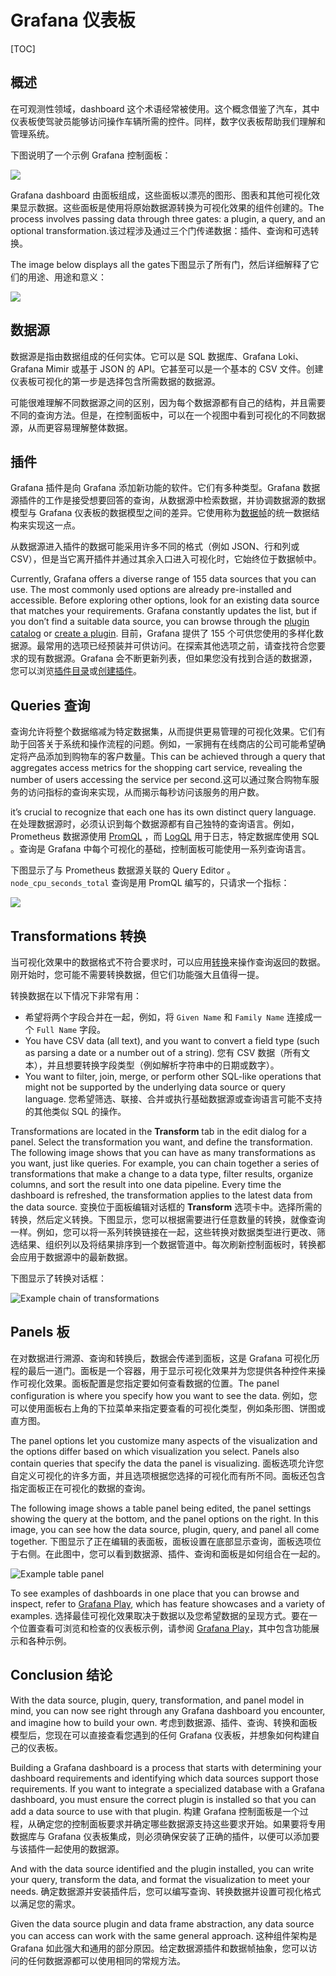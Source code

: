 # Grafana 仪表板

[TOC]

## 概述

在可观测性领域，dashboard 这个术语经常被使用。这个概念借鉴了汽车，其中仪表板使驾驶员能够访问操作车辆所需的控件。同样，数字仪表板帮助我们理解和管理系统。

下图说明了一个示例 Grafana 控制面板：

![](../../Image/c/complex-dashboard-example.png)

Grafana  dashboard 由面板组成，这些面板以漂亮的图形、图表和其他可视化效果显示数据。这些面板是使用将原始数据源转换为可视化效果的组件创建的。The process involves passing data through three gates: a plugin, a query, and an optional transformation.该过程涉及通过三个门传递数据：插件、查询和可选转换。

The image below displays all the gates下图显示了所有门，然后详细解释了它们的用途、用途和意义：

![](../../Image/d/dashboard-component-architecture.png)

## 数据源

数据源是指由数据组成的任何实体。它可以是 SQL 数据库、Grafana Loki、Grafana Mimir 或基于 JSON 的 API。它甚至可以是一个基本的 CSV 文件。创建仪表板可视化的第一步是选择包含所需数据的数据源。

可能很难理解不同数据源之间的区别，因为每个数据源都有自己的结构，并且需要不同的查询方法。但是，在控制面板中，可以在一个视图中看到可视化的不同数据源，从而更容易理解整体数据。

## 插件

Grafana 插件是向 Grafana 添加新功能的软件。它们有多种类型。Grafana 数据源插件的工作是接受想要回答的查询，从数据源中检索数据，并协调数据源的数据模型与 Grafana 仪表板的数据模型之间的差异。它使用称为[数据帧](https://grafana.com/developers/plugin-tools/key-concepts/data-frames)的统一数据结构来实现这一点。

从数据源进入插件的数据可能采用许多不同的格式（例如 JSON、行和列或 CSV），但是当它离开插件并通过其余入口进入可视化时，它始终位于数据帧中。

Currently, Grafana offers a diverse range of 155 data sources that you can use.  The most commonly used options are already pre-installed and accessible. Before exploring other options, look for an existing data source that  matches your requirements. Grafana constantly updates the list, but if  you don’t find a suitable data source, you can browse through the [plugin catalog](https://grafana.com/grafana/plugins/?type=datasource) or [create a plugin](https://grafana.com/developers/plugin-tools).
目前，Grafana 提供了 155 个可供您使用的多样化数据源。最常用的选项已经预装并可供访问。在探索其他选项之前，请查找符合您要求的现有数据源。Grafana 会不断更新列表，但如果您没有找到合适的数据源，您可以浏览[插件目录](https://grafana.com/grafana/plugins/?type=datasource)或[创建插件](https://grafana.com/developers/plugin-tools)。

## Queries 查询

查询允许将整个数据缩减为特定数据集，从而提供更易管理的可视化效果。它们有助于回答关于系统和操作流程的问题。例如，一家拥有在线商店的公司可能希望确定将产品添加到购物车的客户数量。This can be achieved through a query that aggregates access metrics for the shopping cart service,  revealing the number of users accessing the service per second.这可以通过聚合购物车服务的访问指标的查询来实现，从而揭示每秒访问该服务的用户数。

it’s crucial to recognize that each one has  its own distinct query language. 在处理数据源时，必须认识到每个数据源都有自己独特的查询语言。例如，Prometheus 数据源使用 [PromQL](https://grafana.com/blog/2020/02/04/introduction-to-promql-the-prometheus-query-language/) ，而 [LogQL](https://grafana.com/docs/loki/latest/logql/) 用于日志，特定数据库使用 SQL 。查询是 Grafana 中每个可视化的基础，控制面板可能使用一系列查询语言。

下图显示了与 Prometheus 数据源关联的 Query Editor 。`node_cpu_seconds_total` 查询是用 PromQL 编写的，只请求一个指标：

![](../../Image/e/example-query.png)

## Transformations 转换

当可视化效果中的数据格式不符合要求时，可以应用[转换](https://grafana.com/docs/grafana/latest/panels-visualizations/query-transform-data/transform-data/)来操作查询返回的数据。刚开始时，您可能不需要转换数据，但它们功能强大且值得一提。

转换数据在以下情况下非常有用：

- 希望将两个字段合并在一起，例如，将 `Given Name` 和 `Family Name` 连接成一个 `Full Name` 字段。
- You have CSV data (all text), and you want to convert a field type (such as parsing a date or a number out of a string).
  您有 CSV 数据（所有文本），并且想要转换字段类型（例如解析字符串中的日期或数字）。
- You want to filter, join, merge, or perform other SQL-like operations that  might not be supported by the underlying data source or query language.
  您希望筛选、联接、合并或执行基础数据源或查询语言可能不支持的其他类似 SQL 的操作。

Transformations are located in the **Transform** tab in the edit dialog for a panel. Select the transformation you want, and define the transformation. The following image shows that you can  have as many transformations as you want, just like queries. For  example, you can chain together a series of transformations that make a  change to a data type, filter results, organize columns, and sort the  result into one data pipeline. Every time the dashboard is refreshed,  the transformation applies to the latest data from the data source.
变换位于面板编辑对话框的 **Transform**  选项卡中。选择所需的转换，然后定义转换。下图显示，您可以根据需要进行任意数量的转换，就像查询一样。例如，您可以将一系列转换链接在一起，这些转换对数据类型进行更改、筛选结果、组织列以及将结果排序到一个数据管道中。每次刷新控制面板时，转换都会应用于数据源中的最新数据。

下图显示了转换对话框：

![Example chain of transformations](https://grafana.com/media/docs/grafana/dashboards-overview/example-transform-chain.png)

## Panels 板

在对数据进行溯源、查询和转换后，数据会传递到面板，这是 Grafana  可视化历程的最后一道门。面板是一个容器，用于显示可视化效果并为您提供各种控件来操作可视化效果。面板配置是您指定要如何查看数据的位置。The panel configuration is where you specify how you want to see the data. 例如，您可以使用面板右上角的下拉菜单来指定要查看的可视化类型，例如条形图、饼图或直方图。

The panel options let you customize many aspects of the visualization and  the options differ based on which visualization you select. Panels also  contain queries that specify the data the panel is visualizing.
面板选项允许您自定义可视化的许多方面，并且选项根据您选择的可视化而有所不同。面板还包含指定面板正在可视化的数据的查询。

The following image shows a table panel being edited, the panel settings  showing the query at the bottom, and the panel options on the right. In  this image, you can see how the data source, plugin, query, and panel  all come together.
下图显示了正在编辑的表面板，面板设置在底部显示查询，面板选项位于右侧。在此图中，您可以看到数据源、插件、查询和面板是如何组合在一起的。

![Example table panel](https://grafana.com/media/docs/grafana/dashboards-overview/example-table-panel.png)

To see examples of dashboards in one place that you can  browse and inspect, refer to [Grafana Play](https://play.grafana.org/), which has feature showcases and a variety of examples.
选择最佳可视化效果取决于数据以及您希望数据的呈现方式。要在一个位置查看可浏览和检查的仪表板示例，请参阅 [Grafana Play](https://play.grafana.org/)，其中包含功能展示和各种示例。

## Conclusion 结论

With the data source, plugin, query, transformation, and panel model in  mind, you can now see right through any Grafana dashboard you encounter, and imagine how to build your own.
考虑到数据源、插件、查询、转换和面板模型后，您现在可以直接查看您遇到的任何 Grafana 仪表板，并想象如何构建自己的仪表板。

Building a Grafana dashboard is a process that starts with determining your  dashboard requirements and identifying which data sources support those  requirements. If you want to integrate a specialized database with a  Grafana dashboard, you must ensure the correct plugin is installed so  that you can add a data source to use with that plugin.
构建 Grafana 控制面板是一个过程，从确定您的控制面板要求并确定哪些数据源支持这些要求开始。如果要将专用数据库与 Grafana 仪表板集成，则必须确保安装了正确的插件，以便可以添加要与该插件一起使用的数据源。

And with the data source identified and the plugin installed, you can write your query, transform the data, and format the visualization to meet  your needs.
确定数据源并安装插件后，您可以编写查询、转换数据并设置可视化格式以满足您的需求。

Given the data source plugin and data frame abstraction, any  data source you can access can work with the same general approach.
这种组件架构是 Grafana 如此强大和通用的部分原因。给定数据源插件和数据帧抽象，您可以访问的任何数据源都可以使用相同的常规方法。